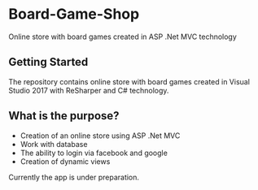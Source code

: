 # Board-Game-Shop
Online store with board games created in ASP .Net MVC technology

## Getting Started
The repository contains online store with board games created in Visual Studio 2017 with ReSharper and C# technology.

## What is the purpose?

* Creation of an online store using ASP .Net MVC
* Work with database
* The ability to login via facebook and google
* Creation of dynamic views

Currently the app is under preparation.
